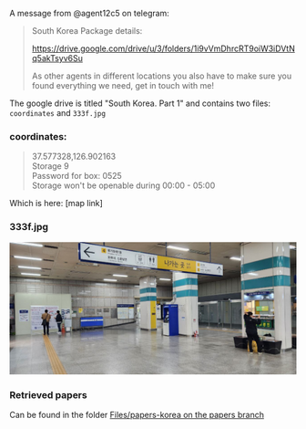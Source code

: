 A message from @agent12c5 on telegram:
> South Korea Package details:
> 
> https://drive.google.com/drive/u/3/folders/1i9vVmDhrcRT9oiW3iDVtNq5akTsyv6Su
> 
> As other agents in different locations you also have to make sure you found everything we need, get in touch with me!

The google drive is titled "South Korea. Part 1" and contains two files: `coordinates` and `333f.jpg`

### coordinates:
> 37.577328,126.902163<br>
> Storage 9<br>
> Password for box: 0525<br>
> Storage won't be openable during 00:00 - 05:00

Which is here: [map link]

### 333f.jpg
![photo Seoul subway station](../../Files/333f.jpg)

### Retrieved papers
Can be found in the folder [Files/papers-korea on the papers branch](https://github.com/3ncy/ARRS-s6/tree/papers/Files/papers-korea)

